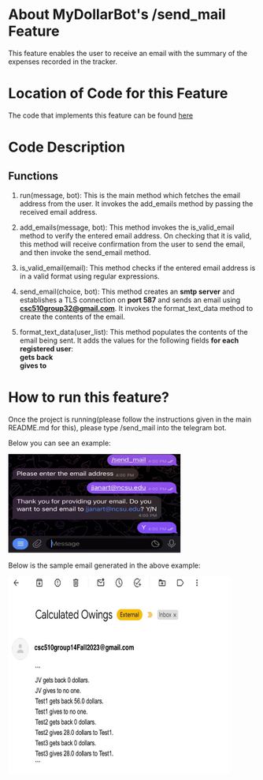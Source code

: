 # About MyDollarBot's /send_mail Feature
This feature enables the user to receive an email with the summary of the expenses recorded in the tracker.

# Location of Code for this Feature
The code that implements this feature can be found [here](https://github.com/Fall-2023-SE-Group-14/DollarBot/blob/updated_doco/code/send_mail.py)

# Code Description
## Functions

1. run(message, bot):
This is the main method which fetches the email address from the user. It invokes the add_emails method by passing the received email address.

2. add_emails(message, bot):
This method invokes the is_valid_email method to verify the entered email address. On checking that it is valid, this method will receive confirmation from the user to send the email, and then invoke the send_email method.

3. is_valid_email(email):
This method checks if the entered email address is in a valid format using regular expressions.

4. send_email(choice, bot):
This method creates an **smtp server** and establishes a TLS connection on **port 587** and sends an email using **csc510group32@gmail.com**. It invokes the format_text_data method to create the contents of the email.

5. format_text_data(user_list):
This method populates the contents of the email being sent. It adds the values for the following fields **for each registered user**:\
**gets back** \
**gives to**

# How to run this feature?
Once the project is running(please follow the instructions given in the main README.md for this), please type /send_mail into the telegram bot.

Below you can see an example:

<img src="./sendmail.png" width="350" height="200">

Below is the sample email generated in the above example:

<img src="./sendmailss.jpeg" width="450" height="400">
